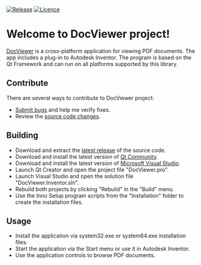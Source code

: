 [![Release](https://img.shields.io/badge/Release-v1.0.0-brightgreen.svg)](https://github.com/Grandbrain/DocViewer/releases)
[![Licence](https://img.shields.io/badge/License-MIT-blue.svg)](https://github.com/Grandbrain/DocViewer/blob/master/LICENSE)

# Welcome to DocViewer project!

[DocViewer](https://github.com/Grandbrain/DocViewer) is a cross-platform application for viewing PDF documents. The app includes a plug-in to Autodesk Inventor. The program is based on the Qt Framework and can run on all platforms supported by this library.


## Contribute

There are several ways to contribute to DocViewer project:
* [Submit bugs](https://github.com/Grandbrain/DocViewer/issues) and help me verify fixes.
* Review the [source code changes](https://github.com/Grandbrain/DocViewer/pulls).


## Building

*  Download and extract the [latest release](https://github.com/Grandbrain/DocViewer/releases) of the source code.
*  Download and install the latest version of [Qt Community](https://www.qt.io/ru/download-open-source).
*  Download and install the latest version of [Microsoft Visual Studio](https://www.visualstudio.com/).
*  Launch Qt Creator and open the project file "DocViewer.pro".
*  Launch Visual Studio and open the solution file "DocViewer.Inventor.sln".
*  Rebuild both projects by clicking "Rebuild" in the "Build" menu.
*  Use the Inno Setup program scripts from the "Installation" folder to create the installation files.


## Usage

* Install the application via system32.exe or system64.exe installation files.
* Start the application via the Start menu or use it in Autodesk Inventor.
* Use the application controls to browse PDF documents.